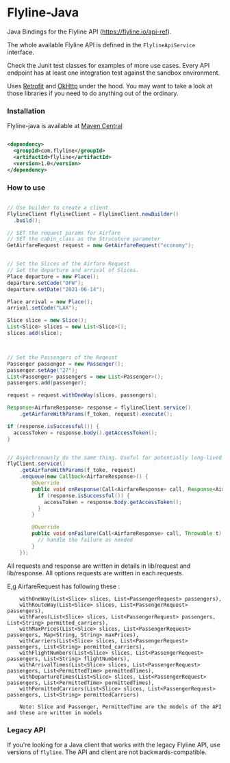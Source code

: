 # Flyline-Java

Java Bindings for the Flyline API (https://flyline.io/api-ref).

The whole available Flyline API is defined in the `FlylineApiService` interface.

Check the Junit test classes for examples of more use cases. Every API endpoint has at
least one integration test against the sandbox environment.

Uses [Retrofit](https://github.com/square/retrofit) and [OkHttp](https://github.com/square/okhttp) under
the hood. You may want to take a look at those libraries if you need to do anything out of the ordinary.

### Installation

Flyline-java is available at [Maven Central](https://search.maven.org/#search%7Cga%7C1%7Cflyline-java)

```xml

<dependency>
  <groupId>com.flyline</groupId>
  <artifactId>flyline</artifactId>
  <version>1.0</version>
</dependency>
```

### How to use

```java

// Use builder to create a client
FlylineClient flylineClient = FlylineClient.newBuilder()
  .build();

// SET the request params for Airfare
// SET the cabin_class as the Strucuture parameter
GetAirfareRequest request = new GetAirfareRequest("economy");


// Set the Slices of the Airfare Request
// Set the departure and arrival of Slices.
Place departure = new Place();
departure.setCode("DFW");
departure.setDate("2021-06-14");

Place arrival = new Place();
arrival.setCode("LAX");

Slice slice = new Slice();
List<Slice> slices = new List<Slice>();
slices.add(slice);



// Set the Passengers of the Reqeust
Passenger passenger = new Passenger();
passenger.setAge("27");
List<Passenger> passengers = new List<Passenger>();
passengers.add(passenger);

request = request.withOneWay(slices, passengers);

Response<AirfareResponse> response = flylineClient.service()
    .getAirfareWithParams(f_token, request).execute();

if (response.isSuccessful()) {
  accessToken = response.body().getAccessToken();
}


// Asynchronously do the same thing. Useful for potentially long-lived calls.
flyClient.service()
    .getAirfareWithParams(f_toke, request)
    .enqueue(new Callback<AirfareResponse>() {
        @Override
        public void onResponse(Call<AirfareResponse> call, Response<AirfareResponse> response) {
          if (response.isSuccessful()) {
            accessToken = response.body.getAccessToken();
          }
        }

        @Override
        public void onFailure(Call<AirfareResponse> call, Throwable t) {
          // handle the failure as needed
        }
    });

```

All requests and response are written in details in lib/request and lib/response.
All options requests are written in each requests.

E,g  AirfareRequest has following these :
```
    withOneWay(List<Slice> slices, List<PassengerRequest> passengers), 
    withRouteWay(List<Slice> slices, List<PassengerRequest> passengers), 
    withFares(List<Slice> slices, List<PassengerRequest> passengers, List<String> permitted_carriers), 
    withMaxPrices(List<Slice> slices, List<PassengerRequest> passengers, Map<String, String> maxPrices), 
    withCarriers(List<Slice> slices, List<PassengerRequest> passengers, List<String> permitted_carriers), 
    withFlightNumbers(List<Slice> slices, List<PassengerRequest> passengers, List<String> flightNumbers), 
    withArrivalTimes(List<Slice> slices, List<PassengerRequest> passengers, List<PermittedTime> permittedTimes), 
    withDepartureTimes(List<Slice> slices, List<PassengerRequest> passengers, List<PermittedTime> permittedTimes),
    withPermittedCarriers(List<Slice> slices, List<PassengerRequest> passengers, List<String> permittedCarriers)

    Note: Slice and Passenger, PermittedTime are the models of the API and these are written in models
```



### Legacy API

If you're looking for a Java client that works with the legacy Flyline API, use
versions of `flyline`. The API and client are not backwards-compatible.
